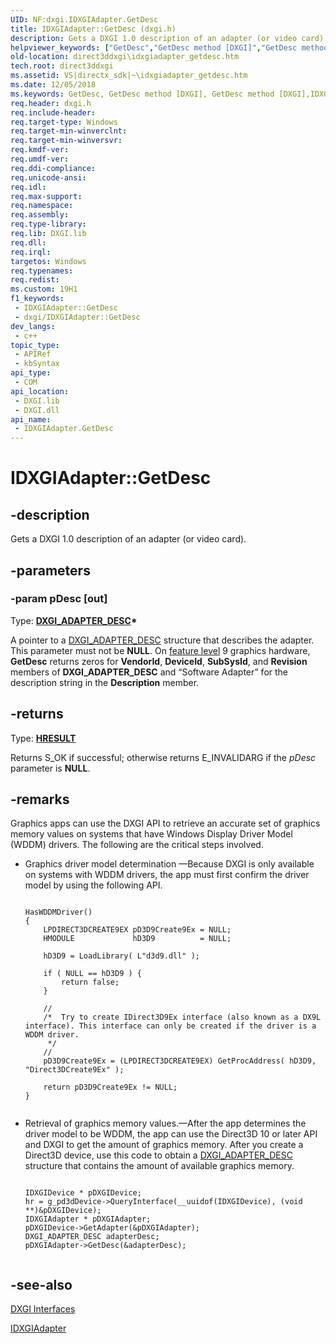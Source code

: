 ```yaml
---
UID: NF:dxgi.IDXGIAdapter.GetDesc
title: IDXGIAdapter::GetDesc (dxgi.h)
description: Gets a DXGI 1.0 description of an adapter (or video card).
helpviewer_keywords: ["GetDesc","GetDesc method [DXGI]","GetDesc method [DXGI]","IDXGIAdapter interface","IDXGIAdapter interface [DXGI]","GetDesc method","IDXGIAdapter.GetDesc","IDXGIAdapter::GetDesc","d6097f67-3411-f7d2-50dc-507efce034b7","direct3ddxgi.idxgiadapter_getdesc","dxgi/IDXGIAdapter::GetDesc"]
old-location: direct3ddxgi\idxgiadapter_getdesc.htm
tech.root: direct3ddxgi
ms.assetid: VS|directx_sdk|~\idxgiadapter_getdesc.htm
ms.date: 12/05/2018
ms.keywords: GetDesc, GetDesc method [DXGI], GetDesc method [DXGI],IDXGIAdapter interface, IDXGIAdapter interface [DXGI],GetDesc method, IDXGIAdapter.GetDesc, IDXGIAdapter::GetDesc, d6097f67-3411-f7d2-50dc-507efce034b7, direct3ddxgi.idxgiadapter_getdesc, dxgi/IDXGIAdapter::GetDesc
req.header: dxgi.h
req.include-header: 
req.target-type: Windows
req.target-min-winverclnt: 
req.target-min-winversvr: 
req.kmdf-ver: 
req.umdf-ver: 
req.ddi-compliance: 
req.unicode-ansi: 
req.idl: 
req.max-support: 
req.namespace: 
req.assembly: 
req.type-library: 
req.lib: DXGI.lib
req.dll: 
req.irql: 
targetos: Windows
req.typenames: 
req.redist: 
ms.custom: 19H1
f1_keywords:
 - IDXGIAdapter::GetDesc
 - dxgi/IDXGIAdapter::GetDesc
dev_langs:
 - c++
topic_type:
 - APIRef
 - kbSyntax
api_type:
 - COM
api_location:
 - DXGI.lib
 - DXGI.dll
api_name:
 - IDXGIAdapter.GetDesc
---
```


# IDXGIAdapter::GetDesc


## -description

Gets a DXGI 1.0 description of an adapter (or video card).

## -parameters

### -param pDesc [out]

Type: <b><a href="/windows/desktop/api/dxgi/ns-dxgi-dxgi_adapter_desc">DXGI_ADAPTER_DESC</a>*</b>

A pointer to a <a href="/windows/desktop/api/dxgi/ns-dxgi-dxgi_adapter_desc">DXGI_ADAPTER_DESC</a> structure that describes the adapter. This parameter must not be <b>NULL</b>. On <a href="/windows/desktop/direct3d11/overviews-direct3d-11-devices-downlevel-intro">feature level</a> 9 graphics hardware, <b>GetDesc</b> returns zeros for <b>VendorId</b>, <b>DeviceId</b>, <b>SubSysId</b>, and <b>Revision</b> members of <b>DXGI_ADAPTER_DESC</b> and “Software Adapter” for the description string in the <b>Description</b> member.

## -returns

Type: <b><a href="/windows/win32/com/structure-of-com-error-codes">HRESULT</a></b>

Returns S_OK if successful; otherwise returns E_INVALIDARG if the <i>pDesc</i> parameter is <b>NULL</b>.

## -remarks

Graphics apps can use the DXGI API to retrieve an accurate set of graphics memory 
      values on systems that have Windows Display Driver Model (WDDM) drivers. The following are the critical steps involved.

<ul>
<li>
Graphics driver model determination —Because DXGI is only available on systems with WDDM drivers, the app must first confirm the driver model by using the following API.


```

HasWDDMDriver()
{
    LPDIRECT3DCREATE9EX pD3D9Create9Ex = NULL;
    HMODULE             hD3D9          = NULL;

    hD3D9 = LoadLibrary( L"d3d9.dll" );

    if ( NULL == hD3D9 ) {
        return false;
    }

    //
    /*  Try to create IDirect3D9Ex interface (also known as a DX9L interface). This interface can only be created if the driver is a WDDM driver.
	 */
    //
    pD3D9Create9Ex = (LPDIRECT3DCREATE9EX) GetProcAddress( hD3D9, "Direct3DCreate9Ex" );

    return pD3D9Create9Ex != NULL;
}
      
```


</li>
<li>
Retrieval of graphics memory values.—After the app determines the driver model to be WDDM, the app can use the Direct3D 10 or later API and DXGI to get the amount of graphics memory. 
      After you create a Direct3D device, use this code to obtain 
      a <a href="/windows/desktop/api/dxgi/ns-dxgi-dxgi_adapter_desc">DXGI_ADAPTER_DESC</a> structure that contains the amount of available graphics memory.


```

IDXGIDevice * pDXGIDevice;
hr = g_pd3dDevice->QueryInterface(__uuidof(IDXGIDevice), (void **)&pDXGIDevice);
IDXGIAdapter * pDXGIAdapter;
pDXGIDevice->GetAdapter(&pDXGIAdapter);
DXGI_ADAPTER_DESC adapterDesc;
pDXGIAdapter->GetDesc(&adapterDesc);
      
```


</li>
</ul>

## -see-also

<a href="/windows/desktop/direct3ddxgi/d3d10-graphics-reference-dxgi-interfaces">DXGI Interfaces</a>



<a href="/windows/desktop/api/dxgi/nn-dxgi-idxgiadapter">IDXGIAdapter</a>